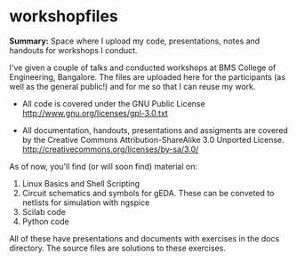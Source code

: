 workshopfiles
=============

**Summary:** Space where I upload my code, presentations, notes and handouts for workshops I conduct.


I've given a couple of talks and conducted workshops at BMS College of Engineering, Bangalore.
The files are uploaded here for the participants (as well as the general public!) and for me so that I can reuse my work.

* All code is covered under the GNU Public License http://www.gnu.org/licenses/gpl-3.0.txt

* All documentation, handouts, presentations and assigments are covered by the 
  Creative Commons Attribution-ShareAlike 3.0 Unported License. 
  http://creativecommons.org/licenses/by-sa/3.0/

As of now, you'll find (or will soon find) material on:

1. Linux Basics and Shell Scripting
2. Circuit schematics and symbols for gEDA. 
   These can be conveted to netlists for simulation with ngspice
3. Scilab code
4. Python code

All of these have presentations and documents with exercises in the docs directory. 
The source files are solutions to these exercises.
